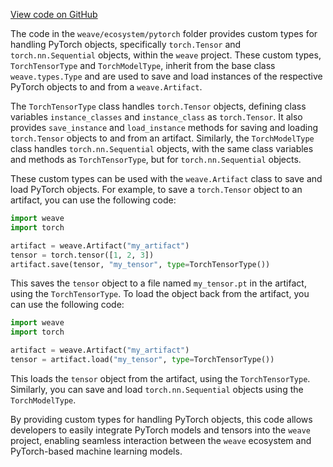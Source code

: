 [View code on GitHub](https://github.com/wandb/weave/.autodoc/docs/json/weave/ecosystem/pytorch)

The code in the `weave/ecosystem/pytorch` folder provides custom types for handling PyTorch objects, specifically `torch.Tensor` and `torch.nn.Sequential` objects, within the `weave` project. These custom types, `TorchTensorType` and `TorchModelType`, inherit from the base class `weave.types.Type` and are used to save and load instances of the respective PyTorch objects to and from a `weave.Artifact`.

The `TorchTensorType` class handles `torch.Tensor` objects, defining class variables `instance_classes` and `instance_class` as `torch.Tensor`. It also provides `save_instance` and `load_instance` methods for saving and loading `torch.Tensor` objects to and from an artifact. Similarly, the `TorchModelType` class handles `torch.nn.Sequential` objects, with the same class variables and methods as `TorchTensorType`, but for `torch.nn.Sequential` objects.

These custom types can be used with the `weave.Artifact` class to save and load PyTorch objects. For example, to save a `torch.Tensor` object to an artifact, you can use the following code:

```python
import weave
import torch

artifact = weave.Artifact("my_artifact")
tensor = torch.tensor([1, 2, 3])
artifact.save(tensor, "my_tensor", type=TorchTensorType())
```

This saves the `tensor` object to a file named `my_tensor.pt` in the artifact, using the `TorchTensorType`. To load the object back from the artifact, you can use the following code:

```python
import weave
import torch

artifact = weave.Artifact("my_artifact")
tensor = artifact.load("my_tensor", type=TorchTensorType())
```

This loads the `tensor` object from the artifact, using the `TorchTensorType`. Similarly, you can save and load `torch.nn.Sequential` objects using the `TorchModelType`.

By providing custom types for handling PyTorch objects, this code allows developers to easily integrate PyTorch models and tensors into the `weave` project, enabling seamless interaction between the `weave` ecosystem and PyTorch-based machine learning models.

